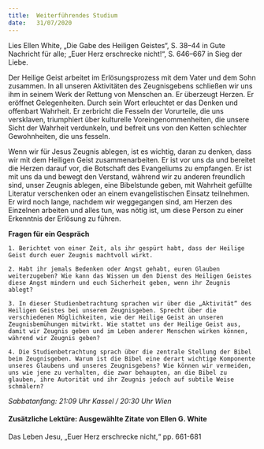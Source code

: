 ```yaml
---
title:  Weiterführendes Studium
date:   31/07/2020
---
```


Lies Ellen White, „Die Gabe des Heiligen Geistes“, S. 38–44 in Gute Nachricht für alle; „Euer Herz erschrecke nicht!“, S. 646–667 in Sieg der Liebe.

Der Heilige Geist arbeitet im Erlösungsprozess mit dem Vater und dem Sohn zusammen. In all unseren Aktivitäten des Zeugnisgebens schließen wir uns ihm in seinem Werk der Rettung von Menschen an. Er überzeugt Herzen. Er eröffnet Gelegenheiten. Durch sein Wort erleuchtet er das Denken und offenbart Wahrheit. Er zerbricht die Fesseln der Vorurteile, die uns versklaven, triumphiert über kulturelle Voreingenommenheiten, die unsere Sicht der Wahrheit verdunkeln, und befreit uns von den Ketten schlechter Gewohnheiten, die uns fesseln.

Wenn wir für Jesus Zeugnis ablegen, ist es wichtig, daran zu denken, dass wir mit dem Heiligen Geist zusammenarbeiten. Er ist vor uns da und bereitet die Herzen darauf vor, die Botschaft des Evangeliums zu empfangen. Er ist mit uns da und bewegt den Verstand, während wir zu anderen freundlich sind, unser Zeugnis ablegen, eine Bibelstunde geben, mit Wahrheit gefüllte Literatur verschenken oder an einem evangelistischen Einsatz teilnehmen. Er wird noch lange, nachdem wir weggegangen sind, am Herzen des Einzelnen arbeiten und alles tun, was nötig ist, um diese Person zu einer Erkenntnis der Erlösung zu führen.

**Fragen für ein Gespräch**

`1. Berichtet von einer Zeit, als ihr gespürt habt, dass der Heilige Geist durch euer Zeugnis machtvoll wirkt.`

`2. Habt ihr jemals Bedenken oder Angst gehabt, euren Glauben weiterzugeben? Wie kann das Wissen um den Dienst des Heiligen Geistes diese Angst mindern und euch Sicherheit geben, wenn ihr Zeugnis ablegt?`

`3. In dieser Studienbetrachtung sprachen wir über die „Aktivität“ des Heiligen Geistes bei unserem Zeugnisgeben. Sprecht über die verschiedenen Möglichkeiten, wie der Heilige Geist an unseren Zeugnisbemühungen mitwirkt. Wie stattet uns der Heilige Geist aus, damit wir Zeugnis geben und im Leben anderer Menschen wirken können, während wir Zeugnis geben?`

`4. Die Studienbetrachtung sprach über die zentrale Stellung der Bibel beim Zeugnisgeben. Warum ist die Bibel eine derart wichtige Komponente unseres Glaubens und unseres Zeugnisgebens? Wie können wir vermeiden, uns wie jene zu verhalten, die zwar behaupten, an die Bibel zu glauben, ihre Autorität und ihr Zeugnis jedoch auf subtile Weise schmälern?`

_Sabbatanfang: 21:09 Uhr Kassel / 20:30 Uhr Wien_

#### Zusätzliche Lektüre: Ausgewählte Zitate von Ellen G. White

Das Leben Jesu, „Euer Herz erschrecke nicht,“ pp. 661-681